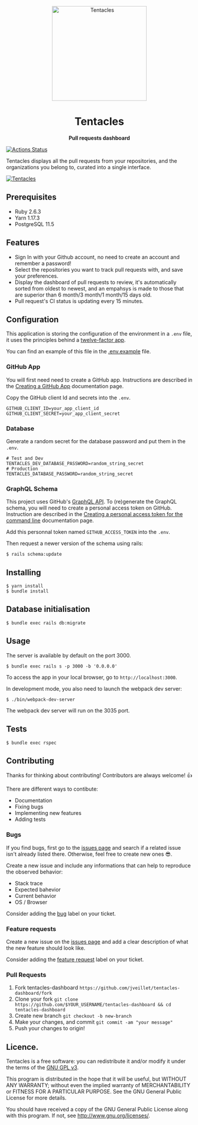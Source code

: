 <div align="center">
  <img alt="Tentacles" src="https://raw.githubusercontent.com/jveillet/tentacles-dashboard/master/app/webpacker/images/logo.png" width="256px">
  <h1>Tentacles</h1>
  <strong>Pull requests dashboard</strong>
</div>

[![Actions Status](https://github.com/jveillet/tentacles-dashboard/workflows/Ruby/badge.svg)](https://github.com/jveillet/tentacles-dashboard/actions)

Tentacles displays all the pull requests from your repositories, and the organizations you belong to, curated into a single interface.

[![Tentacles](https://raw.githubusercontent.com/jveillet/tentacles-dashboard/master/app/webpacker/images/tentacles_screenshot.png)](#features)

## Prerequisites

* Ruby 2.6.3
* Yarn 1.17.3
* PostgreSQL 11.5

## Features

* Sign In with your Github account, no need to create an account and remember a password!
* Select the repositories you want to track pull requests with, and save your preferences.
* Display the dashboard of pull requests to review, it's automatically sorted from oldest to newest, and an empahsys is
made to those that are superior than 6 month/3 month/1 month/15 days old.
* Pull request's CI status is updating every 15 minutes.

## Configuration

This application is storing the configuration of the environment in a `.env` file, it uses the principles behind a [twelve-factor app](https://12factor.net/).

You can find an example of this file in the [.env.example](https://github.com/jveillet/tentacles-dashboard/blob/master/.env.example) file.

### GitHub App

You will first need need to create a GitHub app. Instructions are described in the [Creating a GitHub App](https://developer.github.com/apps/building-github-apps/creating-a-github-app/) documentation page.

Copy the GitHub client Id and secrets into the `.env`.

```
GITHUB_CLIENT_ID=your_app_client_id
GITHUB_CLIENT_SECRET=your_app_client_secret
```

### Database

Generate a random secret for the database password and put them in the `.env`.
```
# Test and Dev
TENTACLES_DEV_DATABASE_PASSWORD=random_string_secret
# Production
TENTACLES_DATABASE_PASSWORD=random_string_secret
```

### GraphQL Schema

This project uses GitHub's [GraphQL API](https://developer.github.com/v4/).
To (re)generate the GraphQL schema, you will need to create a personal access token on GitHub.
Instruction are described in the [Creating a personal access token for the command line](https://help.github.com/en/articles/creating-a-personal-access-token-for-the-command-line) documentation page.

Add this personnal token named `GITHUB_ACCESS_TOKEN` into the `.env`.

Then request a newer version of the schema using rails:
```
$ rails schema:update
```

## Installing

```
$ yarn install
$ bundle install
```

## Database initialisation

```
$ bundle exec rails db:migrate
```

## Usage
The server is available by default on the port 3000.

```
$ bundle exec rails s -p 3000 -b '0.0.0.0'
```

To access the app in your local browser, go to `http://localhost:3000`.

In development mode, you also need to launch the webpack dev server:
```
$ ./bin/webpack-dev-server
```

The webpack dev server will run on the 3035 port.

## Tests

```
$ bundle exec rspec
```

## Contributing

Thanks for thinking about contributing! Contributors are always welcome! :thumbsup:

There are different ways to contibute:
* Documentation
* Fixing bugs
* Implementing new features
* Adding tests

### Bugs

If you find bugs, first go to the [issues page](https://github.com/jveillet/tentacles-dashboard/issues) and search if a related
issue isn't already listed there. Otherwise, feel free to create new ones 😎.

Create a new issue and include any informations that can help to reproduce the observed behavior:

* Stack trace
* Expected bahevior
* Current behavior
* OS / Browser

Consider adding the [bug](https://github.com/jveillet/tentacles-dashboard/labels) label on your ticket.

### Feature requests

Create a new issue on the [issues page](https://github.com/jveillet/tentacles-dashboard/issues) and add a clear description of what
the new feature should look like.

Consider adding the [feature request](https://github.com/jveillet/tentacles-dashboard/labels) label on your ticket.

### Pull Requests

1. Fork tentacles-dashboard `https://github.com/jveillet/tentacles-dashboard/fork`
2. Clone your fork `git clone https://github.com/$YOUR_USERNAME/tentacles-dashboard && cd tentacles-dashboard`
3. Create new branch `git checkout -b new-branch`
4. Make your changes, and commit `git commit -am "your message"`
5. Push your changes to origin!

## Licence.

Tentacles is a free software: you can redistribute it and/or modify it under the terms of the [GNU GPL v3](LICENCE).

This program is distributed in the hope that it will be useful, but WITHOUT ANY WARRANTY; without even the implied
warranty of MERCHANTABILITY or FITNESS FOR A PARTICULAR PURPOSE. See the GNU General Public License for more details.

You should have received a copy of the GNU General Public License along with this program. If not, see
http://www.gnu.org/licenses/.

